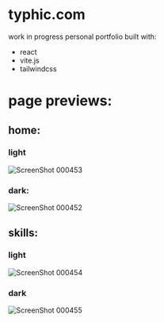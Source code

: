 # typhic.com

work in progress personal portfolio built with:
- react
- vite.js
- tailwindcss

# page previews:
## home:

### light
![ScreenShot 000453](https://user-images.githubusercontent.com/71615006/178084476-062af460-e7ec-479d-88ce-e9c4180e5a8c.jpg)

### dark:
![ScreenShot 000452](https://user-images.githubusercontent.com/71615006/178084438-0114cd40-a496-4c50-bc47-6e35f8d64108.jpg)


## skills:

### light
![ScreenShot 000454](https://user-images.githubusercontent.com/71615006/178084546-45e940a1-04ff-40cc-8817-51c607d18f3d.jpg)

### dark
![ScreenShot 000455](https://user-images.githubusercontent.com/71615006/178084525-36e58a6e-1303-4b6f-853f-1621ecc24571.jpg)


